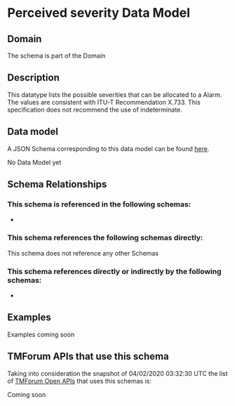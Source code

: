 # Perceived severity Data Model

## Domain

The  schema is part of the  Domain

## Description

This datatype lists the possible severities that can be allocated to a Alarm. The values are consistent with ITU-T Recommendation X.733. This specification does not recommend the use of indeterminate.

## Data model

A JSON Schema corresponding to this data model can be found
[here](https://github.com/tmforum-rand/schemas/blob/candidates/Common/PerceivedSeverity.schema.json).

No Data Model yet

## Schema Relationships

### This schema is referenced in the following schemas:

-

### This schema references the following schemas directly:

This schema does not reference any other Schemas

### This schema references directly or indirectly by the following schemas:

-



## Examples

Examples coming soon

## TMForum APIs that use this schema

Taking into consideration the snapshot of 04/02/2020 03:32:30 UTC the list of [TMForum Open APIs](https://www.tmforum.org/open-apis/) that uses this schemas is:

Coming soon